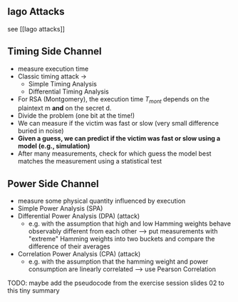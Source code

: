 ## Iago Attacks
see [[Iago attacks]]
## Timing Side Channel
- measure execution time
- Classic timing attack -> 
	- Simple Timing Analysis
	- Differential Timing Analysis
- For RSA (Montgomery), the execution time $T_{mont}$ depends on the plaintext m **and** on the secret d. 
- Divide the problem (one bit at the time!)
- We can measure if the victim was fast or slow (very small difference buried in noise)
- **Given a guess, we can predict if the victim was fast or slow using a model (e.g., simulation)**
- After many measurements, check for which guess the model best matches the measurement using a statistical test

## Power Side Channel
- measure some physical quantity influenced by execution
- Simple Power Analysis (SPA)
- Differential Power Analysis (DPA) (attack)
	- e.g. with the assumption that high and low Hamming weights behave observably different from each other --> put measurements with "extreme" Hamming weights into two buckets and compare the difference of their averages
- Correlation Power Analysis (CPA) (attack)
	- e.g. with the assumption that the hamming weight and power consumption are linearly correlated --> use Pearson Correlation

TODO: maybe add the pseudocode from the exercise session slides 02 to this tiny summary